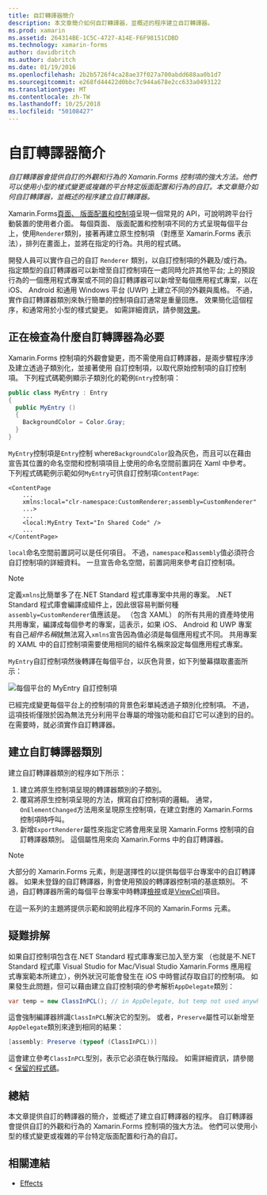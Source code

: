```yaml
---
title: 自訂轉譯器簡介
description: 本文章簡介如何自訂轉譯器，並概述的程序建立自訂轉譯器。
ms.prod: xamarin
ms.assetid: 264314BE-1C5C-4727-A14E-F6F98151CDBD
ms.technology: xamarin-forms
author: davidbritch
ms.author: dabritch
ms.date: 01/19/2016
ms.openlocfilehash: 2b2b5726f4ca28ae37f027a700abdd688aa0b1d7
ms.sourcegitcommit: e268fd44422d0bbc7c944a678e2cc633a0493122
ms.translationtype: MT
ms.contentlocale: zh-TW
ms.lasthandoff: 10/25/2018
ms.locfileid: "50108427"
---
```

# <a name="introduction-to-custom-renderers"></a>自訂轉譯器簡介

_自訂轉譯器會提供自訂的外觀和行為的 Xamarin.Forms 控制項的強大方法。他們可以使用小型的樣式變更或複雜的平台特定版面配置和行為的自訂。本文章簡介如何自訂轉譯器，並概述的程序建立自訂轉譯器。_

Xamarin.Forms[頁面、 版面配置和控制項](~/xamarin-forms/user-interface/controls/index.md)呈現一個常見的 API，可說明跨平台行動裝置的使用者介面。 每個頁面、 版面配置和控制項不同的方式呈現每個平台上，使用`Renderer`類別，接著再建立原生控制項 （對應至 Xamarin.Forms 表示法），排列在畫面上，並將在指定的行為。共用的程式碼。

開發人員可以實作自己的自訂 `Renderer` 類別，以自訂控制項的外觀及/或行為。 指定類型的自訂轉譯器可以新增至自訂控制項在一處同時允許其他平台; 上的預設行為的一個應用程式專案或不同的自訂轉譯器可以新增至每個應用程式專案，以在 iOS、 Android 和通用 Windows 平台 (UWP) 上建立不同的外觀與風格。 不過，實作自訂轉譯器類別來執行簡單的控制項自訂通常是重量回應。 效果簡化這個程序，和通常用於小型的樣式變更。 如需詳細資訊，請參閱[效果](~/xamarin-forms/app-fundamentals/effects/index.md)。

## <a name="examining-why-custom-renderers-are-necessary"></a>正在檢查為什麼自訂轉譯器為必要

Xamarin.Forms 控制項的外觀會變更，而不需使用自訂轉譯器，是兩步驟程序涉及建立透過子類別化，並接著使用 自訂控制項，以取代原始控制項的自訂控制項。 下列程式碼範例顯示子類別化的範例`Entry`控制項：

```csharp
public class MyEntry : Entry
{
  public MyEntry ()
  {
    BackgroundColor = Color.Gray;
  }
}
```

`MyEntry`控制項是`Entry`控制 where`BackgroundColor`設為灰色，而且可以在藉由宣告其位置的命名空間和控制項項目上使用的命名空間前置詞在 Xaml 中參考。 下列程式碼範例示範如何`MyEntry`可供自訂控制項`ContentPage`:

```xaml
<ContentPage
    ...
    xmlns:local="clr-namespace:CustomRenderer;assembly=CustomRenderer"
    ...>
    ...
    <local:MyEntry Text="In Shared Code" />
    ...
</ContentPage>
```

`local`命名空間前置詞可以是任何項目。 不過，`namespace`和`assembly`值必須符合自訂控制項的詳細資料。 一旦宣告命名空間，前置詞用來參考自訂控制項。

> [!NOTE]
> 定義`xmlns`比簡單多了在.NET Standard 程式庫專案中共用的專案。 .NET Standard 程式庫會編譯成組件上，因此很容易判斷何種`assembly=CustomRenderer`值應該是。 （包含 XAML） 的所有共用的資產時使用共用專案，編譯成每個參考的專案，這表示，如果 iOS、 Android 和 UWP 專案有自己*組件名稱*就無法寫入`xmlns`宣告因為值必須是每個應用程式不同。 共用專案的 XAML 中的自訂控制項需要使用相同的組件名稱來設定每個應用程式專案。

`MyEntry`自訂控制項然後轉譯在每個平台，以灰色背景，如下列螢幕擷取畫面所示：

![](introduction-images/screenshots.png "每個平台的 MyEntry 自訂控制項")

已經完成變更每個平台上的控制項的背景色彩單純透過子類別化控制項。 不過，這項技術僅限於因為無法充分利用平台專屬的增強功能和自訂它可以達到的目的。 在需要時，就必須實作自訂轉譯器。

## <a name="creating-a-custom-renderer-class"></a>建立自訂轉譯器類別

建立自訂轉譯器類別的程序如下所示：

1. 建立將原生控制項呈現的轉譯器類別的子類別。
1. 覆寫將原生控制項呈現的方法，撰寫自訂控制項的邏輯。 通常，`OnElementChanged`方法用來呈現原生控制項，在建立對應的 Xamarin.Forms 控制項時呼叫。
1. 新增`ExportRenderer`屬性來指定它將會用來呈現 Xamarin.Forms 控制項的自訂轉譯器類別。 這個屬性用來向 Xamarin.Forms 中的自訂轉譯器。

> [!NOTE]
> 大部分的 Xamarin.Forms 元素，則是選擇性的以提供每個平台專案中的自訂轉譯器。 如果未登錄的自訂轉譯器，則會使用預設的轉譯器控制項的基底類別。 不過，自訂轉譯器所需的每個平台專案中時轉譯[檢視](xref:Xamarin.Forms.View)或是[ViewCell](xref:Xamarin.Forms.ViewCell)項目。

在這一系列的主題將提供示範和說明此程序不同的 Xamarin.Forms 元素。

## <a name="troubleshooting"></a>疑難排解

如果自訂控制項包含在.NET Standard 程式庫專案已加入至方案 （也就是不.NET Standard 程式庫 Visual Studio for Mac/Visual Studio Xamarin.Forms 應用程式專案範本所建立），例外狀況可能會發生在 iOS 中時嘗試存取自訂的控制項。 如果發生此問題，但可以藉由建立自訂控制項的參考解析`AppDelegate`類別：

```csharp
var temp = new ClassInPCL(); // in AppDelegate, but temp not used anywhere
```

這會強制編譯器辨識`ClassInPCL`解決它的型別。 或者，`Preserve`屬性可以新增至`AppDelegate`類別來達到相同的結果：

```csharp
[assembly: Preserve (typeof (ClassInPCL))]
```

這會建立參考`ClassInPCL`型別，表示它必須在執行階段。 如需詳細資訊，請參閱 <<c0> [ 保留的程式碼](~/ios/deploy-test/linker.md)。

## <a name="summary"></a>總結

本文章提供自訂的轉譯器的簡介，並概述了建立自訂轉譯器的程序。 自訂轉譯器會提供自訂的外觀和行為的 Xamarin.Forms 控制項的強大方法。 他們可以使用小型的樣式變更或複雜的平台特定版面配置和行為的自訂。


## <a name="related-links"></a>相關連結

- [Effects](~/xamarin-forms/app-fundamentals/effects/index.md)
